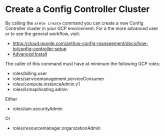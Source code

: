 # Create a Config Controller Cluster #

By calling the `arete create` command you can create a new Config Controller cluster in your GCP environment. For a the more advanced user or to see the general workflow, visit:

- https://cloud.google.com/anthos-config-management/docs/how-to/config-controller-setup
- [Advanced Install](../../docs/advanced-install.md)

The caller of this command must have at minimum the following GCP roles:

- roles/billing.user
- roles/servicemanagement.serviceConsumer
- roles/compute.instanceAdmin.v1
- roles/krmapihosting.admin

Either
- roles/iam.securityAdmin

Or

- roles/resourcemanager.organizationAdmin